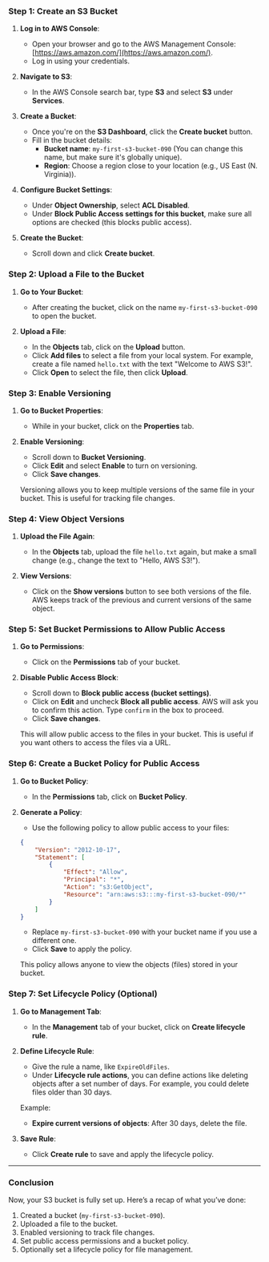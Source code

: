 
### **Step 1: Create an S3 Bucket**

1. **Log in to AWS Console**:
   - Open your browser and go to the AWS Management Console: [https://aws.amazon.com/](https://aws.amazon.com/).
   - Log in using your credentials.

2. **Navigate to S3**:
   - In the AWS Console search bar, type **S3** and select **S3** under **Services**.

3. **Create a Bucket**:
   - Once you're on the **S3 Dashboard**, click the **Create bucket** button.
   - Fill in the bucket details:
     - **Bucket name**: `my-first-s3-bucket-090` (You can change this name, but make sure it's globally unique).
     - **Region**: Choose a region close to your location (e.g., US East (N. Virginia)).
   
4. **Configure Bucket Settings**:
   - Under **Object Ownership**, select **ACL Disabled**.
   - Under **Block Public Access settings for this bucket**, make sure all options are checked (this blocks public access).
   
5. **Create the Bucket**:
   - Scroll down and click **Create bucket**.

### **Step 2: Upload a File to the Bucket**

1. **Go to Your Bucket**:
   - After creating the bucket, click on the name `my-first-s3-bucket-090` to open the bucket.

2. **Upload a File**:
   - In the **Objects** tab, click on the **Upload** button.
   - Click **Add files** to select a file from your local system. For example, create a file named `hello.txt` with the text "Welcome to AWS S3!".
   - Click **Open** to select the file, then click **Upload**.

### **Step 3: Enable Versioning**

1. **Go to Bucket Properties**:
   - While in your bucket, click on the **Properties** tab.

2. **Enable Versioning**:
   - Scroll down to **Bucket Versioning**.
   - Click **Edit** and select **Enable** to turn on versioning.
   - Click **Save changes**.

   Versioning allows you to keep multiple versions of the same file in your bucket. This is useful for tracking file changes.

### **Step 4: View Object Versions**

1. **Upload the File Again**:
   - In the **Objects** tab, upload the file `hello.txt` again, but make a small change (e.g., change the text to "Hello, AWS S3!").
   
2. **View Versions**:
   - Click on the **Show versions** button to see both versions of the file. AWS keeps track of the previous and current versions of the same object.

### **Step 5: Set Bucket Permissions to Allow Public Access**

1. **Go to Permissions**:
   - Click on the **Permissions** tab of your bucket.

2. **Disable Public Access Block**:
   - Scroll down to **Block public access (bucket settings)**.
   - Click on **Edit** and uncheck **Block all public access**. AWS will ask you to confirm this action. Type `confirm` in the box to proceed.
   - Click **Save changes**.

   This will allow public access to the files in your bucket. This is useful if you want others to access the files via a URL.

### **Step 6: Create a Bucket Policy for Public Access**

1. **Go to Bucket Policy**:
   - In the **Permissions** tab, click on **Bucket Policy**.

2. **Generate a Policy**:
   - Use the following policy to allow public access to your files:
   
   ```json
   {
       "Version": "2012-10-17",
       "Statement": [
           {
               "Effect": "Allow",
               "Principal": "*",
               "Action": "s3:GetObject",
               "Resource": "arn:aws:s3:::my-first-s3-bucket-090/*"
           }
       ]
   }
   ```

   - Replace `my-first-s3-bucket-090` with your bucket name if you use a different one.
   - Click **Save** to apply the policy.

   This policy allows anyone to view the objects (files) stored in your bucket.

### **Step 7: Set Lifecycle Policy (Optional)**

1. **Go to Management Tab**:
   - In the **Management** tab of your bucket, click on **Create lifecycle rule**.

2. **Define Lifecycle Rule**:
   - Give the rule a name, like `ExpireOldFiles`.
   - Under **Lifecycle rule actions**, you can define actions like deleting objects after a set number of days. For example, you could delete files older than 30 days.
   
   Example:
   - **Expire current versions of objects**: After 30 days, delete the file.

3. **Save Rule**:
   - Click **Create rule** to save and apply the lifecycle policy.

---

### **Conclusion**

Now, your S3 bucket is fully set up. Here’s a recap of what you’ve done:
1. Created a bucket (`my-first-s3-bucket-090`).
2. Uploaded a file to the bucket.
3. Enabled versioning to track file changes.
4. Set public access permissions and a bucket policy.
5. Optionally set a lifecycle policy for file management.

